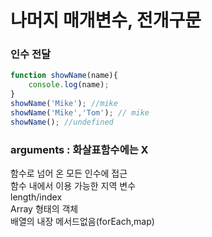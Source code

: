 # 나머지 매개변수, 전개구문

### 인수 전달

```javascript
function showName(name){
    console.log(name);
}
showName('Mike'); //mike
showName('Mike','Tom'); // mike
showName(); //undefined
```

### arguments : 화살표함수에는 X 

함수로 넘어 온 모든 인수에 접근  
함수 내에서 이용 가능한 지역 변수  
length/index  
Array 형태의 객체  
배열의 내장 메서드없음\(forEach,map\)

